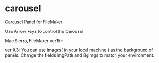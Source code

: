 # carousel
Carousel Panel for FileMaker

Use Arrow keys to control the Carousel

Mac Sierra, FileMaker ver15~

ver 0.3: You can use images( in your local machine ) as the background of panels.
Change the fields imgPath and BgImgs to match your environment.